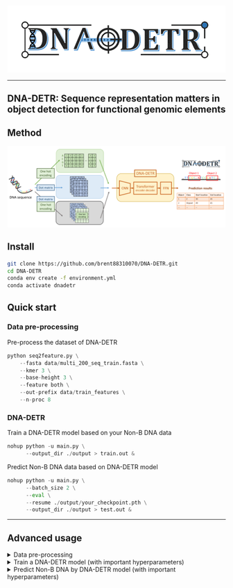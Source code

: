 
 <img src="Logo.gif" style="align:center" />


---------------------------------------
DNA-DETR: Sequence representation matters in object detection for functional genomic elements
---------------------------------------
## Method
 <img src="fig_method.png" style="align:center" />

## Install

```sh
git clone https://github.com/brent88310070/DNA-DETR.git
cd DNA-DETR
conda env create -f environment.yml
conda activate dnadetr
```


## Quick start

### Data pre-processing
Pre-process the dataset of DNA-DETR
```Python
python seq2feature.py \
    --fasta data/multi_200_seq_train.fasta \
    --kmer 3 \
    --base-height 3 \
    --feature both \
    --out-prefix data/train_features \
    --n-proc 8
```

### DNA-DETR
Train a DNA-DETR model based on your Non-B DNA data
```Python
nohup python -u main.py \
      --output_dir ./output > train.out &
```

Predict Non-B DNA data based on DNA-DETR model
```Python
nohup python -u main.py \
      --batch_size 2 \
      --eval \
      --resume ./output/your_checkpoint.pth \
      --output_dir ./output > test.out &
```

---
## Advanced usage
<details> <summary>Data pre-processing</summary>
  <pre><code>usage: seq2feature [-h] --fasta FASTA [--kmer KMER]
                    [--base-height BASE_HEIGHT]
                    [--feature {dot,one-hot,both}]
                    [--out-prefix OUT_PREFIX]
                    [--n-proc N_PROC, --max-workers N_PROC]

  </n>
optional arguments:
  -h, --help            show this help message and exit
  --fasta FASTA         Input FASTA file (required)
  --kmer KMER           Consecutive match length (k-mer length) [default: 3]
  --base-height BASE_HEIGHT
                        Rows per nucleotide in one-hot encoding [default: 1]
  --feature {dot,one-hot,both}
                        Which feature(s) to compute [default: both]
  --out-prefix OUT_PREFIX
                        Output prefix (no extension) [default: features]
  --n-proc N_PROC, --max-workers N_PROC
                        Number of CPUs / process workers [default: CPU_count]</code></pre>
</details>

<details> <summary>Train a DNA-DETR model (with important hyperparameters)</summary>
  <pre><code>usage: main.py [-h] [--lr LR] [--lr_backbone LR_BACKBONE]
               [--batch_size BATCH_SIZE] [--weight_decay WEIGHT_DECAY]
               [--epochs EPOCHS] [--lr_drop LR_DROP]
               [--clip_max_norm CLIP_MAX_NORM]
               [--backbone BACKBONE] [--dilation]
               [--position_embedding {sine,learned}]
               [--enc_layers ENC_LAYERS] [--dec_layers DEC_LAYERS]
               [--dim_feedforward DIM_FEEDFORWARD] [--hidden_dim HIDDEN_DIM]
               [--dropout DROPOUT] [--nheads NHEADS]
               [--num_queries NUM_QUERIES] [--pre_norm]
               [--no_aux_loss] [--set_cost_class SET_COST_CLASS]
               [--set_cost_diou SET_COST_DIOU]
               [--mask_loss_coef MASK_LOSS_COEF] [--dice_loss_coef DICE_LOSS_COEF]
               [--diou_loss_coef DIOU_LOSS_COEF] [--eos_coef EOS_COEF]
               [--feature_type FEATURE_TYPE] [--dataset_file DATASET_FILE]
               [--data_num_class DATA_NUM_CLASS] [--data_path DATA_PATH]
               [--output_dir OUTPUT_DIR] [--device DEVICE] [--seed SEED]
               [--resume RESUME] [--num_workers NUM_WORKERS] [--world_size WORLD_SIZE]

optional arguments:
  -h, --help            Show this help message and exit

training parameters:
  --lr LR               Learning rate [default: 1e-4]
  --lr_backbone LR_BACKBONE
                        Backbone learning rate [default: 1e-5]
  --batch_size BATCH_SIZE
                        Batch size [default: 128]
  --weight_decay WEIGHT_DECAY
                        Weight decay [default: 1e-4]
  --epochs EPOCHS       Total number of training epochs [default: 50]
  --lr_drop LR_DROP     Epoch to drop learning rate [default: 200]
  --clip_max_norm CLIP_MAX_NORM
                        Gradient clipping max norm [default: 0.1]

model parameters:
  --backbone BACKBONE   Backbone architecture [default: resnet50]
  --dilation            Use dilated convolutions (DC5 mode)
  --position_embedding {sine,learned}
                        Type of positional embedding [default: sine]

transformer parameters:
  --enc_layers ENC_LAYERS
                        Number of encoder layers [default: 6]
  --dec_layers DEC_LAYERS
                        Number of decoder layers [default: 6]
  --dim_feedforward DIM_FEEDFORWARD
                        FFN hidden dimension [default: 2048]
  --hidden_dim HIDDEN_DIM
                        Transformer embedding dimension [default: 256]
  --dropout DROPOUT     Dropout rate [default: 0.1]
  --nheads NHEADS       Number of attention heads [default: 8]
  --num_queries NUM_QUERIES
                        Number of query slots [default: 30]
  --pre_norm            Enable pre-norm transformer

loss parameters:
  --no_aux_loss         Disable auxiliary losses
  --set_cost_class SET_COST_CLASS
                        Classification cost in Hungarian matching [default: 1]
  --set_cost_diou SET_COST_DIOU
                        DIoU box cost in Hungarian matching [default: 2]
  --mask_loss_coef MASK_LOSS_COEF
                        Mask loss coefficient [default: 1]
  --dice_loss_coef DICE_LOSS_COEF
                        DICE loss coefficient [default: 1]
  --diou_loss_coef DIOU_LOSS_COEF
                        DIoU loss coefficient [default: 2]
  --eos_coef EOS_COEF   No-object class weight [default: 0.05]

dataset parameters:
  --feature_type FEATURE_TYPE
                        Feature type: one-hot | dot | both [default: both]
  --dataset_file DATASET_FILE
                        Dataset name key [default: nonb]
  --data_num_class DATA_NUM_CLASS
                        Number of classes (max_obj_id + 1) [default: 6]
  --data_path DATA_PATH
                        Dataset path [default: ./data/both/]

runtime and I/O:
  --output_dir OUTPUT_DIR
                        Output directory [default: ./output]
  --device DEVICE       Device for training/testing [default: cuda]
  --seed SEED           Random seed [default: 0]
  --resume RESUME       Resume from checkpoint path
  --start_epoch START_EPOCH
                        Starting epoch [default: 0]</code></pre>
</details>

<details> <summary>Predict Non-B DNA by DNA-DETR model (with important hyperparameters)</summary>
  <pre><code>usage: main.py [-h]
               [--feature_type FEATURE_TYPE]
               [--dataset_file DATASET_FILE]
               [--data_num_class DATA_NUM_CLASS]
               [--data_path DATA_PATH] [--remove_difficult]
               [--output_dir OUTPUT_DIR] [--device DEVICE] [--seed SEED]
               [--resume RESUME] [--start_epoch START_EPOCH] [--eval]
               [--num_workers NUM_WORKERS]

optional arguments:
  -h, --help            Show this help message and exit

dataset parameters:
  --feature_type FEATURE_TYPE
                        Feature type: one-hot | dot | both [default: one-hot]
  --dataset_file DATASET_FILE
                        Dataset name key [default: nonb]
  --data_num_class DATA_NUM_CLASS
                        Number of classes (max_obj_id + 1) [default: 6]
  --data_path DATA_PATH
                        Dataset path [default: ./data/one-hot/]

runtime and I/O:
  --output_dir OUTPUT_DIR
                        Output directory [default: ./output]
  --device DEVICE       Device for training/testing [default: cuda]
  --seed SEED           Random seed [default: 0]
  --resume RESUME       Resume from checkpoint path
  --eval                Run evaluation only
  --num_workers NUM_WORKERS
                        Number of dataloader workers [default: 2]</code></pre>
</details>
